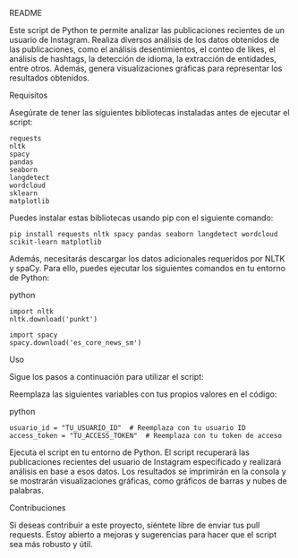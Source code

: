 README

Este script de Python te permite analizar las publicaciones recientes de un usuario de Instagram. Realiza diversos análisis de los datos obtenidos de las publicaciones, como el análisis desentimientos, el conteo de likes, el análisis de hashtags, la detección de idioma, la extracción de entidades, entre otros. Además, genera visualizaciones gráficas para representar los resultados obtenidos.

Requisitos

Asegúrate de tener las siguientes bibliotecas instaladas antes de ejecutar el script:

    requests
    nltk
    spacy
    pandas
    seaborn
    langdetect
    wordcloud
    sklearn
    matplotlib

Puedes instalar estas bibliotecas usando pip con el siguiente comando:

    pip install requests nltk spacy pandas seaborn langdetect wordcloud scikit-learn matplotlib

Además, necesitarás descargar los datos adicionales requeridos por NLTK y spaCy. Para ello, puedes ejecutar los siguientes comandos en tu entorno de Python:

python

    import nltk
    nltk.download('punkt')

    import spacy
    spacy.download('es_core_news_sm')

Uso

Sigue los pasos a continuación para utilizar el script:

Reemplaza las siguientes variables con tus propios valores en el código:

python

    usuario_id = "TU_USUARIO_ID"  # Reemplaza con tu usuario ID
    access_token = "TU_ACCESS_TOKEN"  # Reemplaza con tu token de acceso

Ejecuta el script en tu entorno de Python.
El script recuperará las publicaciones recientes del usuario de Instagram especificado y realizará análisis en base a esos datos.
Los resultados se imprimirán en la consola y se mostrarán visualizaciones gráficas, como gráficos de barras y nubes de palabras.

Contribuciones

Si deseas contribuir a este proyecto, siéntete libre de enviar tus pull requests. Estoy abierto a mejoras y sugerencias para hacer que el script sea más robusto y útil.
